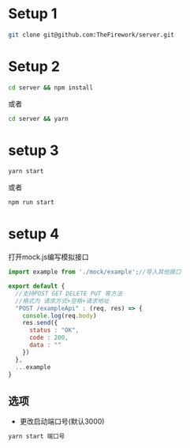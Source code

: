 # Setup 1
```bash
git clone git@github.com:TheFirework/server.git
```

# Setup 2
```bash
cd server && npm install
```
或者
```bash
cd server && yarn
```

# setup 3
```bash
yarn start
```
或者
```bash
npm run start
```
# setup 4
打开mock.js编写模拟接口

```js
import example from './mock/example';//导入其他接口

export default {
  //支持POST GET DELETE PUT 等方法
  //格式为 请求方式+空格+请求地址
  "POST /exampleApi" : (req, res) => {
    console.log(req.body)
    res.send({
      status : "OK",
      code : 200,
      data : ""
    })
  },
  ...example
}
```

## 选项
- 更改启动端口号(默认3000)
```bash
yarn start 端口号
```


